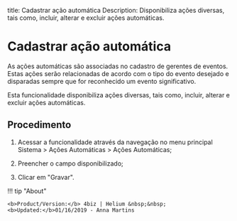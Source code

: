 title: Cadastrar ação automática
Description: Disponibiliza ações diversas, tais como, incluir, alterar e excluir ações automáticas.
# Cadastrar ação automática

As ações automáticas são associadas no cadastro de gerentes de eventos. Estas
ações serão relacionadas de acordo com o tipo do evento desejado e disparadas
sempre que for reconhecido um evento significativo.

Esta funcionalidade disponibiliza ações diversas, tais como, incluir, alterar e
excluir ações automáticas.

Procedimento
----------------

1.  Acessar a funcionalidade através da navegação no menu principal Sistema \>
    Ações Automáticas \> Ações Automáticas;

2.  Preencher o campo disponibilizado;

3.  Clicar em "Gravar".


!!! tip "About"

    <b>Product/Version:</b> 4biz | Helium &nbsp;&nbsp;
    <b>Updated:</b>01/16/2019 - Anna Martins
